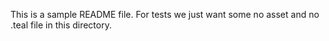This is a sample README file.
For tests we just want some no asset and no .teal file in this directory.
